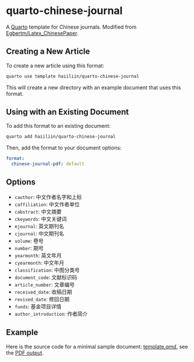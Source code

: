 # quarto-chinese-journal

A [Quarto](https://quarto.org/) template for Chinese journals. Modified from [Egbertm/Latex_ChinesePaper](https://github.com/Egbertm/Latex_ChinesePaper).

## Creating a New Article

To create a new article using this format:

```bash
quarto use template haiiliin/quarto-chinese-journal
```

This will create a new directory with an example document that uses this format.

## Using with an Existing Document

To add this format to an existing document:

```bash
quarto add haiiliin/quarto-chinese-journal
```

Then, add the format to your document options:

```yaml
format:
  chinese-journal-pdf: default
```

## Options

- `cauthor`: 中文作者名字和上标
- `caffiliation`: 中文作者单位
- `cabstract`: 中文摘要
- `ckeywords`: 中文关键词
- `ejournal`: 英文期刊名
- `cjournal`: 中文期刊名
- `volume`: 卷号
- `number`: 期号
- `yearmonth`: 英文年月
- `cyearmonth`: 中文年月
- `classification`: 中图分类号
- `document_code`: 文献标识码
- `article_number`: 文章编号
- `received_date`: 收稿日期
- `revised_date`: 修回日期
- `funds`: 基金项目详情
- `author_introduction`: 作者简介

## Example

Here is the source code for a minimal sample document: [template.qmd](template.qmd), see the [PDF output](template.pdf).
